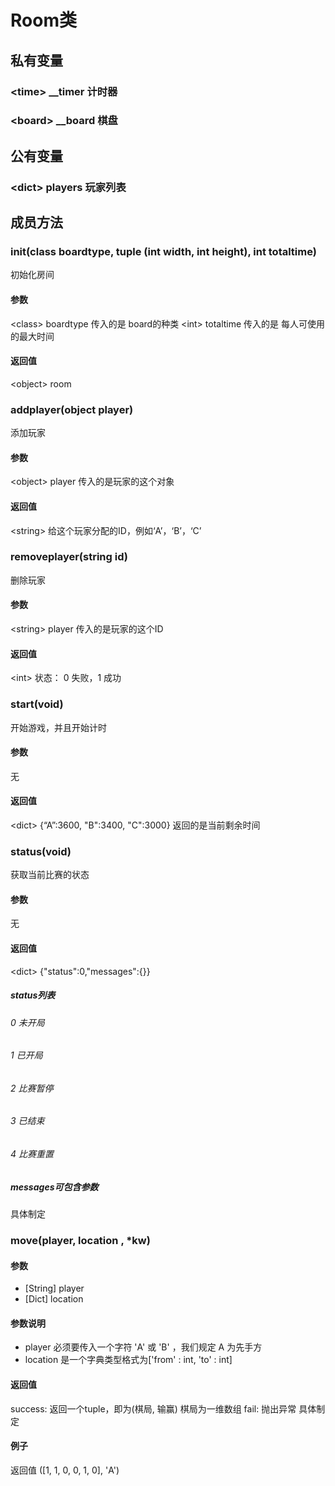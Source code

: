 # Room类

## 私有变量
### \<time\> __timer 计时器
### \<board\> __board 棋盘

## 公有变量
### \<dict\> players 玩家列表

## 成员方法
### init(class boardtype, tuple (int width, int height), int totaltime)
初始化房间

#### 参数
\<class\> boardtype 传入的是 board的种类
\<int\> totaltime 传入的是 每人可使用的最大时间

#### 返回值
\<object\> room

### addplayer(object player)
添加玩家

#### 参数
\<object\> player 传入的是玩家的这个对象

#### 返回值
\<string\> 给这个玩家分配的ID，例如‘A’，‘B’，‘C’

### removeplayer(string id)
删除玩家

#### 参数
\<string\> player 传入的是玩家的这个ID

#### 返回值
\<int\> 状态： 0 失败，1 成功

### start(void)
开始游戏，并且开始计时
#### 参数
无
#### 返回值
\<dict\> {“A”:3600, "B":3400, "C":3000}
返回的是当前剩余时间

### status(void)
获取当前比赛的状态
#### 参数
无
#### 返回值
\<dict\> {"status":0,"messages":{}}
##### status列表
###### 0 未开局
###### 1 已开局
###### 2 比赛暂停
###### 3 已结束
###### 4 比赛重置

##### messages可包含参数
具体制定

### move(player, location , *kw)
#### 参数
- [String] player
- [Dict] location

#### 参数说明
- player 必须要传入一个字符 'A' 或 'B' ，我们规定 A 为先手方
- location 是一个字典类型格式为['from' : int, 'to' : int]

#### 返回值
success:
返回一个tuple，即为(棋局, 输赢) 棋局为一维数组
fail:
抛出异常
具体制定

#### 例子
返回值 ([1, 1, 0, 0, 1, 0], 'A')
